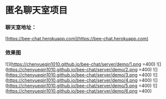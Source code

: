 # 匿名聊天室项目

### 聊天室地址：

[https://bee-chat.herokuapp.com](https://bee-chat.herokuapp.com)

### 效果图
![](https://chenyueqin1010.github.io/bee-chat/server/demo/1.png =400)
![](https://chenyueqin1010.github.io/bee-chat/server/demo/2.png =400)
![](https://chenyueqin1010.github.io/bee-chat/server/demo/3.png =400)
![](https://chenyueqin1010.github.io/bee-chat/server/demo/4.png =400)
![](https://chenyueqin1010.github.io/bee-chat/server/demo/5.png =400)
![](https://chenyueqin1010.github.io/bee-chat/server/demo/6.png =400)

